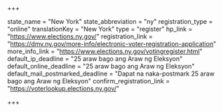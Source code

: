 +++

state_name = "New York"
state_abbreviation = "ny"
registration_type = "online"
translationKey = "New York"
type = "register"
hp_link = "https://www.elections.ny.gov/"
registration_link = "https://dmv.ny.gov/more-info/electronic-voter-registration-application"
more_info_link = "https://www.elections.ny.gov/votingregister.html"
default_ip_deadline = "25 araw bago ang Araw ng Eleksyon"
default_online_deadline = "25 araw bago ang Araw ng Eleksyon"
default_mail_postmarked_deadline = "Dapat na naka-postmark  25 araw bago ang Araw ng Eleksyon"
confirm_registration_link = "https://voterlookup.elections.ny.gov/"

+++